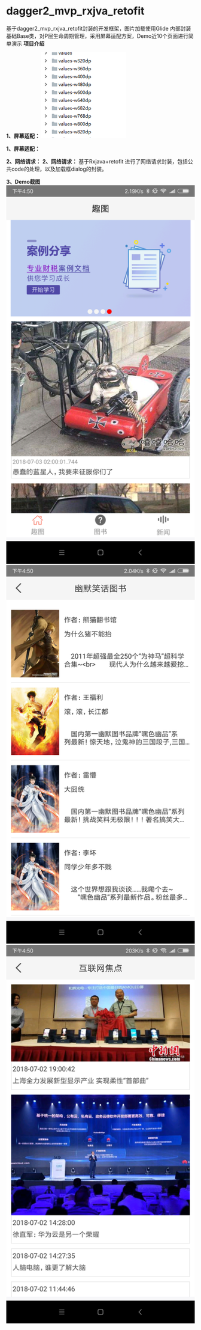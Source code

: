 # dagger2_mvp_rxjva_retofit
基于dagger2_mvp_rxjva_retofit封装的开发框架，图片加载使用Glide 内部封装基础Base类，对P层生命周期管理，采用屏幕适配方案，Demo近10个页面进行简单演示
**项目介绍**

**1、屏幕适配：**
![Alt text](/imager/shipei.png)

**1、屏幕适配：**


**2、网络请求：**
**2、网络请求：**
基于Rxjava+retofit 进行了网络请求封装，包括公共code的处理，以及加载框dialog的封装。

**3、Demo截图**
![Alt text](/imager/Screenshot_2018-07-03-16-50-31-279_com.example.rx.png)
![Alt text](/imager/Screenshot_2018-07-03-16-50-38-874_com.example.rx.png)
![Alt text](/imager/Screenshot_2018-07-03-16-50-56-815_com.example.rx.png)



